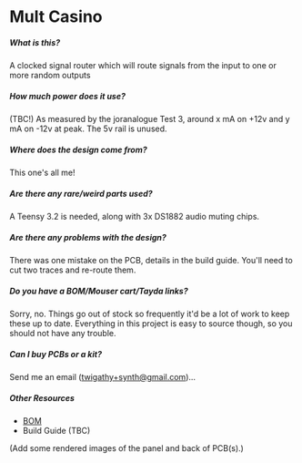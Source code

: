 # Mult Casino

##### What is this?

A clocked signal router which will route signals from the input to one or more random outputs

##### How much power does it use?

(TBC!) As measured by the joranalogue Test 3, around x mA on +12v and y mA on -12v at peak. The 5v rail is unused.

##### Where does the design come from?

This one's all me!

##### Are there any rare/weird parts used?

A Teensy 3.2 is needed, along with 3x DS1882 audio muting chips.

##### Are there any problems with the design?

There was one mistake on the PCB, details in the build guide. You'll need to cut two traces and re-route them.

##### Do you have a BOM/Mouser cart/Tayda links?

Sorry, no. Things go out of stock so frequently it'd be a lot of work to keep these up to date. Everything in this project is easy to source though, so you should not have any trouble.

##### Can I buy PCBs or a kit?

Send me an email (twigathy+synth@gmail.com)...

##### Other Resources

- [BOM](bom.html)
- Build Guide (TBC)

(Add some rendered images of the panel and back of PCB(s).)
